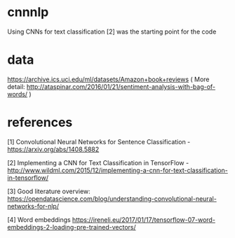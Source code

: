 # cnnnlp
Using CNNs for text classification [2] was the starting point for the code

# data
https://archive.ics.uci.edu/ml/datasets/Amazon+book+reviews ( More detail: http://ataspinar.com/2016/01/21/sentiment-analysis-with-bag-of-words/ )

# references
[1] Convolutional Neural Networks for Sentence Classification - https://arxiv.org/abs/1408.5882

[2] Implementing a CNN for Text Classification in TensorFlow - http://www.wildml.com/2015/12/implementing-a-cnn-for-text-classification-in-tensorflow/

[3] Good literature overview: https://opendatascience.com/blog/understanding-convolutional-neural-networks-for-nlp/

[4] Word embeddings https://ireneli.eu/2017/01/17/tensorflow-07-word-embeddings-2-loading-pre-trained-vectors/

